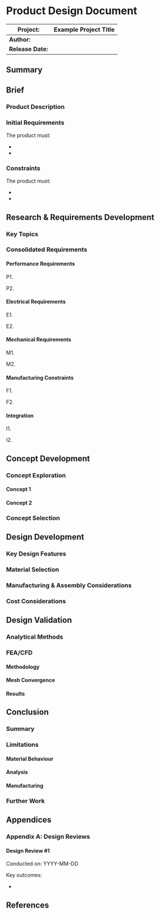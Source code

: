 # Product Design Document

| **Project:**      | Example Project Title |
| ----------------- | --------------------- |
| **Author:**       |                       |
| **Release Date:** |                       |

## Summary

## Brief

### Product Description

### Initial Requirements

The product must:

-
-

### Constraints

The product must:

-
-

## Research & Requirements Development

### Key Topics

### Consolidated Requirements

#### Performance Requirements

P1.

P2.

#### Electrical Requirements

E1.

E2.

#### Mechanical Requirements

M1.

M2.

#### Manufacturing Constraints

F1.

F2.

#### Integration

I1.

I2.

## Concept Development

### Concept Exploration

#### Concept 1

#### Concept 2

### Concept Selection

## Design Development

### Key Design Features

### Material Selection

### Manufacturing & Assembly Considerations

### Cost Considerations

## Design Validation

### Analytical Methods

### FEA/CFD

#### Methodology

#### Mesh Convergence

#### Results

## Conclusion

### Summary

### Limitations

#### Material Behaviour

#### Analysis

#### Manufacturing

### Further Work

## Appendices

### Appendix A: Design Reviews

#### Design Review #1

Conducted on: YYYY-MM-DD

Key outcomes:

-

## References
